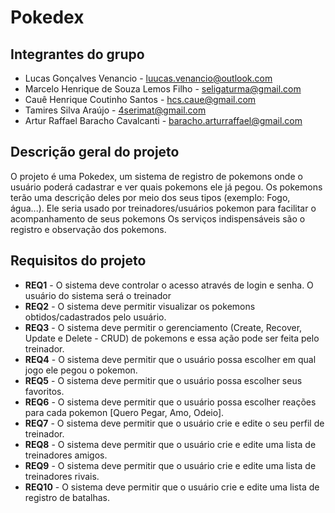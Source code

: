 # Pokedex

## Integrantes do grupo 
 * Lucas Gonçalves Venancio - luucas.venancio@outlook.com
 * Marcelo Henrique de Souza Lemos Filho - seligaturma@gmail.com 
 * Cauê Henrique Coutinho Santos - hcs.caue@gmail.com
 * Tamires Silva Araújo - 4serimat@gmail.com
 * Artur Raffael Baracho Cavalcanti - baracho.arturraffael@gmail.com

## Descrição geral do projeto  
 O projeto é uma Pokedex, um sistema de registro de pokemons onde o usuário poderá cadastrar e ver quais pokemons ele já pegou.
 Os pokemons terão uma descrição deles por meio dos seus tipos (exemplo: Fogo, água...).
 Ele seria usado por treinadores/usuários pokemon para facilitar o acompanhamento de seus pokemons
 Os serviços indispensáveis são o registro e observação dos pokemons.
 

## Requisitos do projeto
 * **REQ1** - O sistema deve controlar o acesso através de login e senha. O usuário do sistema será o treinador
 * **REQ2** - O sistema deve permitir visualizar os pokemons obtidos/cadastrados pelo usuário.
 * **REQ3** - O sistema deve permitir o gerenciamento (Create, Recover, Update e Delete - CRUD) de pokemons e essa ação pode ser feita pelo treinador.
 * **REQ4** - O sistema deve permitir que o usuário possa escolher em qual jogo ele pegou o pokemon.
 * **REQ5** - O sistema deve permitir que o usuário possa escolher seus favoritos.
 * **REQ6** - O sistema deve permitir que o usuário possa escolher reações para cada pokemon [Quero Pegar, Amo, Odeio].
 * **REQ7** - O sistema deve permitir que o usuário crie e edite o seu perfil de treinador.
 * **REQ8** - O sistema deve permitir que o usuário crie e edite uma lista de treinadores amigos.
 * **REQ9** - O sistema deve permitir que o usuário crie e edite uma lista de treinadores rivais.
 * **REQ10** - O sistema deve permitir que o usuário crie e edite uma lista de registro de batalhas.
